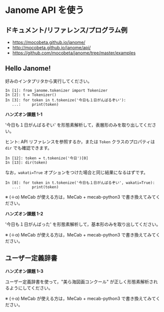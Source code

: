 # Janome API を使う

## ドキュメント/リファレンス/プログラム例

- https://mocobeta.github.io/janome/
- http://mocobeta.github.io/janome/api/
- https://github.com/mocobeta/janome/tree/master/examples

## Hello Janome!

好みのインタプリタから実行してください。

```
In [1]: from janome.tokenizer import Tokenizer
In [2]: t = Tokenizer()
In [3]: for token in t.tokenize('今日も１日がんばるぞい'):
   ...:     print(token)
```

**ハンズオン課題 1-1** 

'今日も１日がんばるぞい' を形態素解析して，表層形のみを取り出してください。

ヒント: API リファレンスを参照するか，または `Token` クラスのプロパティは `dir` でも確認できます。

```
In [12]: token = t.tokenize('今日')[0]
In [13]: dir(token)
```

なお，`wakati=True` オプションをつけた場合と同じ結果になるはずです。

```
In [8]: for token in t.tokenize('今日も１日がんばるぞい', wakati=True):
   ...:     print(token)
```

※ (＋α) MeCab が使える方は，MeCab + mecab-python3 で書き換えてみてください。

**ハンズオン課題 1-2** 

'今日も１日がんばった' を形態素解析して，基本形のみを取り出してください。

※ (＋α) MeCab が使える方は，MeCab + mecab-python3 で書き換えてみてください。

## ユーザー定義辞書

**ハンズオン課題 1-3**

ユーザー定義辞書を使って，"美ら海図画コンクール" が正しく形態素解析されるようにしてください。

※ (＋α) MeCab が使える方は，MeCab + mecab-python3 で書き換えてみてください。
